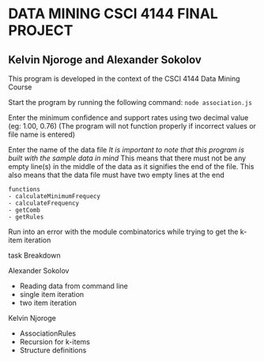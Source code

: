 # DATA MINING CSCI 4144 FINAL PROJECT

## Kelvin Njoroge and Alexander Sokolov

This program is developed in the context of the CSCI 4144 Data Mining Course

Start the program by running the following command: `node association.js`

Enter the minimum confidence and support rates using two decimal value (eg: 1.00, 0.76)
(The program will not function properly if incorrect values or file name is entered)

Enter the name of the data file
*It is important to note that this program is built with the sample data in mind*
    This means that there must not be any empty line(s) in the middle of the data as it signifies the end of the file.
    This also means that the data file must have two empty lines at the end
    
    functions 
    - calculateMinimumFrequecy
    - calculateFrequency
    - getComb
    - getRules

Run into an error with the module combinatorics while trying to get the k-item iteration     

task Breakdown

Alexander Sokolov

- Reading data from command line
- single item iteration
- two item iteration

Kelvin Njoroge
- AssociationRules
- Recursion for k-items
- Structure definitions

